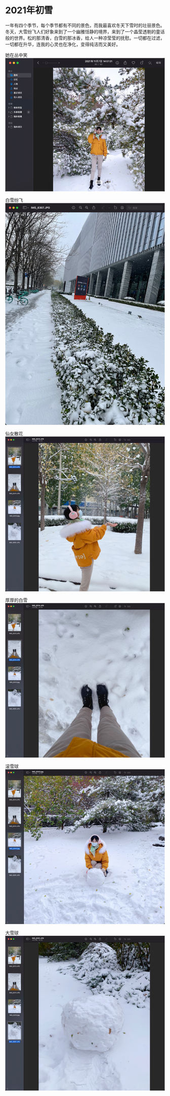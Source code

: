 # 2021年初雪



一年有四个季节，每个季节都有不同的景色，而我最喜欢冬天下雪时的壮丽景色。冬天，大雪纷飞人们好象来到了一个幽雅恬静的境界，来到了一个晶莹透剔的童话般的世界。松的那清香，白雪的那冰香，给人一种凉莹莹的抚慰。一切都在过滤，一切都在升华，连我的心灵也在净化，变得纯洁而又美好。



[comment]: <> (![]&#40;./IMG_6307.JPG&#41;)

[comment]: <> (![]&#40;./IMG_6313.JPG&#41;)

[comment]: <> (![]&#40;./IMG_6314.JPG&#41;)

[comment]: <> (![]&#40;./IMG_6351.JPG&#41;)

[comment]: <> (![]&#40;./IMG_6343.jpg&#41;)




她在丛中笑
![](./.firstsnow_images/770b904b.png)

白雪纷飞
![](./.firstsnow_images/a1e081ab.png)

仙女散花
![](./.firstsnow_images/78b0fb5c.png)

厚厚的白雪
![](./.firstsnow_images/6e1da8a7.png)

滚雪球
![](./.firstsnow_images/966c7928.png)

大雪球
![](./.firstsnow_images/0f17910f.png)
